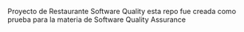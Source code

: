 Proyecto de Restaurante Software Quality 
esta repo fue creada como prueba para la materia de Software Quality Assurance